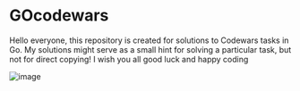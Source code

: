 # GOcodewars
Hello everyone, this repository is created for solutions to Codewars tasks in Go. My solutions might serve as a small hint for solving a particular task, but not for direct copying! I wish you all good luck and happy coding

![image](https://github.com/user-attachments/assets/4bb4e90f-75c0-45ce-bb48-ce9ee9b4fd8f)

